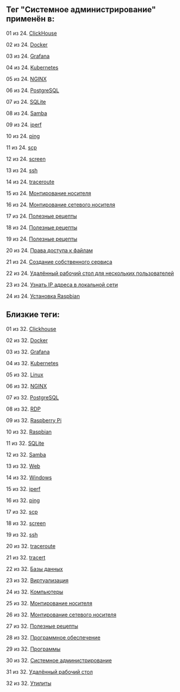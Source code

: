 ## Тег "Системное администрирование" применён в:

01 из 24. [ClickHouse](../Компьютеры%20и%20софт/Программы/Clickhouse.md)

02 из 24. [Docker](../Компьютеры%20и%20софт/Программы/Docker.md)

03 из 24. [Grafana](../Компьютеры%20и%20софт/Программы/Grafana.md)

04 из 24. [Kubernetes](../Компьютеры%20и%20софт/Программы/Kubernetes.md)

05 из 24. [NGINX](../Компьютеры%20и%20софт/Программы/Nginx.md)

06 из 24. [PostgreSQL](../Компьютеры%20и%20софт/Программы/PostgreSQL.md)

07 из 24. [SQLite](../Компьютеры%20и%20софт/Программы/SQLite.md)

08 из 24. [Samba](../Компьютеры%20и%20софт/Linux/Samba.md)

09 из 24. [iperf](../Компьютеры%20и%20софт/Утилиты/Iperf.md)

10 из 24. [ping](../Компьютеры%20и%20софт/Утилиты/Ping.md)

11 из 24. [scp](../Компьютеры%20и%20софт/Утилиты/SCP.md)

12 из 24. [screen](../Компьютеры%20и%20софт/Утилиты/Screen.md)

13 из 24. [ssh](../Компьютеры%20и%20софт/Утилиты/SSH.md)

14 из 24. [traceroute](../Компьютеры%20и%20софт/Утилиты/Traceroute.md)

15 из 24. [Монтирование носителя](../Компьютеры%20и%20софт/Linux/Монтирование%20носителя.md)

16 из 24. [Монтирование сетевого носителя](../Компьютеры%20и%20софт/Linux/Монтирование%20сетевого%20носителя.md)

17 из 24. [Полезные рецепты](../Компьютеры%20и%20софт/Linux/Полезные%20рецепты%20Linux.md)

18 из 24. [Полезные рецепты](../Компьютеры%20и%20софт/Raspberry%20Pi/Полезные%20рецепты%20Raspberry%20Pi.md)

19 из 24. [Полезные рецепты](../Компьютеры%20и%20софт/Windows/Полезные%20рецепты%20Windows.md)

20 из 24. [Права доступа к файлам](../Компьютеры%20и%20софт/Linux/Права%20доступа%20к%20файлам.md)

21 из 24. [Создание собственного сервиса](../Компьютеры%20и%20софт/Linux/Создание%20собственного%20сервиса.md)

22 из 24. [Удалённый рабочий стол для нескольких пользователей](../Компьютеры%20и%20софт/Windows/Удалённый%20рабочий%20стол%20для%20нескольких%20пользователей.md)

23 из 24. [Узнать IP адреса в локальной сети](../Компьютеры%20и%20софт/Linux/Узнать%20IP%20адреса%20в%20локальной%20сети.md)

24 из 24. [Установка Raspbian](../Компьютеры%20и%20софт/Raspberry%20Pi/Установка%20Raspbian.md)

## Близкие теги:

01 из 32. [Clickhouse](./clickhouse.md)

02 из 32. [Docker](./docker.md)

03 из 32. [Grafana](./grafana.md)

04 из 32. [Kubernetes](./kubernetes.md)

05 из 32. [Linux](./linux.md)

06 из 32. [NGINX](./nginx.md)

07 из 32. [PostgreSQL](./postgresql.md)

08 из 32. [RDP](./rdp.md)

09 из 32. [Raspberry Pi](./raspberry%20pi.md)

10 из 32. [Raspbian](./raspbian.md)

11 из 32. [SQLite](./sqlite.md)

12 из 32. [Samba](./samba.md)

13 из 32. [Web](./web.md)

14 из 32. [Windows](./windows.md)

15 из 32. [iperf](./iperf.md)

16 из 32. [ping](./ping.md)

17 из 32. [scp](./scp.md)

18 из 32. [screen](./screen.md)

19 из 32. [ssh](./ssh.md)

20 из 32. [traceroute](./traceroute.md)

21 из 32. [tracert](./tracert.md)

22 из 32. [Базы данных](./базы%20данных.md)

23 из 32. [Виртуализация](./виртуализация.md)

24 из 32. [Компьютеры](./компьютеры.md)

25 из 32. [Монтирование носителя](./монтирование%20носителя.md)

26 из 32. [Монтирование сетевого носителя](./монтирование%20сетевого%20носителя.md)

27 из 32. [Полезные рецепты](./полезные%20рецепты.md)

28 из 32. [Программное обеспечение](./программное%20обеспечение.md)

29 из 32. [Программы](./программы.md)

30 из 32. [Системное администрирование](./системное%20администрирование.md)

31 из 32. [Удалённый рабочий стол](./удалённый%20рабочий%20стол.md)

32 из 32. [Утилиты](./утилиты.md)

